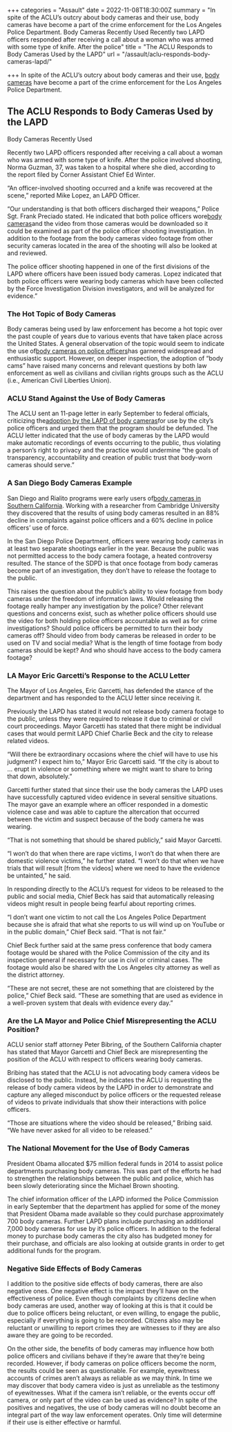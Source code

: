 +++
categories = "Assault"
date = 2022-11-08T18:30:00Z
summary = "In spite of the ACLU’s outcry about body cameras and their use, body cameras have become a part of the crime enforcement for the Los Angeles Police Department. Body Cameras Recently Used Recently two LAPD officers responded after receiving a call about a woman who was armed with some type of knife. After the police"
title = "The ACLU Responds to Body Cameras Used by the LAPD"
url = "/assault/aclu-responds-body-cameras-lapd/"

+++
In spite of the ACLU’s outcry about body cameras and their use, [body cameras](https://www.sevenslegal.com/) have become a part of the crime enforcement for the Los Angeles Police Department.

## The ACLU Responds to Body Cameras Used by the LAPD

Body Cameras Recently Used

Recently two LAPD officers responded after receiving a call about a woman who was armed with some type of knife. After the police involved shooting, Norma Guzman, 37, was taken to a hospital where she died, according to the report filed by Corner Assistant Chief Ed Winter.

“An officer-involved shooting occurred and a knife was recovered at the scene,” reported Mike Lopez, an LAPD Officer.

“Our understanding is that both officers discharged their weapons,” Police Sgt. Frank Preciado stated. He indicated that both police officers wore[body cameras](https://www.sevenslegal.com/)and the video from those cameras would be downloaded so it could be examined as part of the police officer shooting investigation. In addition to the footage from the body cameras video footage from other security cameras located in the area of the shooting will also be looked at and reviewed.

The police officer shooting happened in one of the first divisions of the LAPD where officers have been issued body cameras. Lopez indicated that both police officers were wearing body cameras which have been collected by the Force Investigation Division investigators, and will be analyzed for evidence.”

### The Hot Topic of Body Cameras

Body cameras being used by law enforcement has become a hot topic over the past couple of years due to various events that have taken place across the United States. A general observation of the topic would seem to indicate the use of[body cameras on police officers](https://www.sevenslegal.com/)has garnered widespread and enthusiastic support. However, on deeper inspection, the adoption of “body cams” have raised many concerns and relevant questions by both law enforcement as well as civilians and civilian rights groups such as the ACLU (i.e., American Civil Liberties Union).

### ACLU Stand Against the Use of Body Cameras

The ACLU sent an 11-page letter in early September to federal officials, criticizing the[adoption by the LAPD of body cameras](https://www.sevenslegal.com/)for use by the city’s police officers and urged them that the program should be defunded. The ACLU letter indicated that the use of body cameras by the LAPD would make automatic recordings of events occurring to the public, thus violating a person’s right to privacy and the practice would undermine “the goals of transparency, accountability and creation of public trust that body-worn cameras should serve.”

### A San Diego Body Cameras Example

San Diego and Rialito programs were early users of[body cameras in Southern California](https://www.sevenslegal.com/). Working with a researcher from Cambridge University they discovered that the results of using body cameras resulted in an 88% decline in complaints against police officers and a 60% decline in police officers’ use of force.

In the San Diego Police Department, officers were wearing body cameras in at least two separate shootings earlier in the year. Because the public was not permitted access to the body camera footage, a heated controversy resulted. The stance of the SDPD is that once footage from body cameras become part of an investigation, they don’t have to release the footage to the public.

This raises the question about the public’s ability to view footage from body cameras under the freedom of information laws. Would releasing the footage really hamper any investigation by the police? Other relevant questions and concerns exist, such as whether police officers should use the video for both holding police officers accountable as well as for crime investigations? Should police officers be permitted to turn their body cameras off? Should video from body cameras be released in order to be used on TV and social media? What is the length of time footage from body cameras should be kept? And who should have access to the body camera footage?

### LA Mayor Eric Garcetti’s Response to the ACLU Letter

The Mayor of Los Angeles, Eric Garcetti, has defended the stance of the department and has responded to the ACLU letter since receiving it.

Previously the LAPD has stated it would not release body camera footage to the public, unless they were required to release it due to criminal or civil court proceedings. Mayor Garcetti has stated that there might be individual cases that would permit LAPD Chief Charlie Beck and the city to release related videos.

“Will there be extraordinary occasions where the chief will have to use his judgment? I expect him to,” Mayor Eric Garcetti said. “If the city is about to … erupt in violence or something where we might want to share to bring that down, absolutely.”

Garcetti further stated that since their use the body cameras the LAPD uses have successfully captured video evidence in several sensitive situations. The mayor gave an example where an officer responded in a domestic violence case and was able to capture the altercation that occurred between the victim and suspect because of the body camera he was wearing.

“That is not something that should be shared publicly,” said Mayor Garcetti.

“I won’t do that when there are rape victims, I won’t do that when there are domestic violence victims,” he further stated. “I won’t do that when we have trials that will result \[from the videos\] where we need to have the evidence be untainted,” he said.

In responding directly to the ACLU’s request for videos to be released to the public and social media, Chief Beck has said that automatically releasing videos might result in people being fearful about reporting crimes.

“I don’t want one victim to not call the Los Angeles Police Department because she is afraid that what she reports to us will wind up on YouTube or in the public domain,” Chief Beck said. “That is not fair.”

Chief Beck further said at the same press conference that body camera footage would be shared with the Police Commission of the city and its inspection general if necessary for use in civil or criminal cases. The footage would also be shared with the Los Angeles city attorney as well as the district attorney.

“These are not secret, these are not something that are cloistered by the police,” Chief Beck said. “These are something that are used as evidence in a well-proven system that deals with evidence every day.”

### Are the LA Mayor and Police Chief Misrepresenting the ACLU Position?

ACLU senior staff attorney Peter Bibring, of the Southern California chapter has stated that Mayor Garcetti and Chief Beck are misrepresenting the position of the ACLU with respect to officers wearing body cameras.

Bribing has stated that the ACLU is not advocating body camera videos be disclosed to the public. Instead, he indicates the ACLU is requesting the release of body camera videos by the LAPD in order to demonstrate and capture any alleged misconduct by police officers or the requested release of videos to private individuals that show their interactions with police officers.

“Those are situations where the video should be released,” Bribing said. “We have never asked for all video to be released.”

### The National Movement for the Use of Body Cameras

President Obama allocated $75 million federal funds in 2014 to assist police departments purchasing body cameras. This was part of the efforts he had to strengthen the relationships between the public and police, which has been slowly deteriorating since the Michael Brown shooting.

The chief information officer of the LAPD informed the Police Commission in early September that the department has applied for some of the money that President Obama made available so they could purchase approximately 700 body cameras. Further LAPD plans include purchasing an additional 7,000 body cameras for use by it’s police officers. In addition to the federal money to purchase body cameras the city also has budgeted money for their purchase, and officials are also looking at outside grants in order to get additional funds for the program.

### Negative Side Effects of Body Cameras

I addition to the positive side effects of body cameras, there are also negative ones. One negative effect is the impact they’ll have on the effectiveness of police. Even though complaints by citizens decline when body cameras are used, another way of looking at this is that it could be due to police officers being reluctant, or even willing, to engage the public, especially if everything is going to be recorded. Citizens also may be reluctant or unwilling to report crimes they are witnesses to if they are also aware they are going to be recorded.

On the other side, the benefits of body cameras may influence how both police officers and civilians behave if they’re aware that they’re being recorded. However, if body cameras on police officers become the norm, the results could be seen as questionable. For example, eyewitness accounts of crimes aren’t always as reliable as we may think. In time we may discover that body camera video is just as unreliable as the testimony of eyewitnesses. What if the camera isn’t reliable, or the events occur off camera, or only part of the video can be used as evidence? In spite of the positives and negatives, the use of body cameras will no doubt become an integral part of the way law enforcement operates. Only time will determine if their use is either effective or harmful.